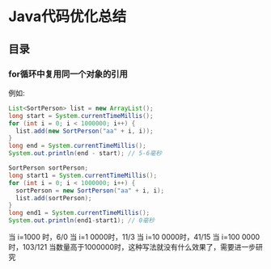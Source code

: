 # Java代码优化总结

## 目录

### for循环中复用同一个对象的引用

例如:

```java
List<SortPerson> list = new ArrayList();
long start = System.currentTimeMillis();
for (int i = 0; i < 1000000; i++) {
  list.add(new SortPerson("aa" + i, i));
}
long end = System.currentTimeMillis();
System.out.println(end - start); // 5-6毫秒

SortPerson sortPerson;
long start1 = System.currentTimeMillis();
for (int i = 0; i < 1000000; i++) {
  sortPerson = new SortPerson("aa" + i, i);
  list.add(sortPerson);
}
long end1 = System.currentTimeMillis();
System.out.println(end1-start1); // 0毫秒

```

当 i=1000 时，6/0
当 i=1 0000时，11/3
当 i=10 0000时，41/15
当 i=100 0000时，103/121
当数量高于1000000时，这种写法就没有什么效果了，需要进一步研究
